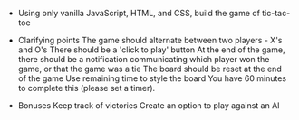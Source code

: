 - Using only vanilla JavaScript, HTML, and CSS, build the game of tic-tac-toe

- Clarifying points
    The game should alternate between two players - X's and O's
    There should be a 'click to play' button
    At the end of the game, there should be a notification communicating which player won the game, or that the game was a tie
    The board should be reset at the end of the game
    Use remaining time to style the board
    You have 60 minutes to complete this (please set a timer).

- Bonuses
Keep track of victories
Create an option to play against an AI
